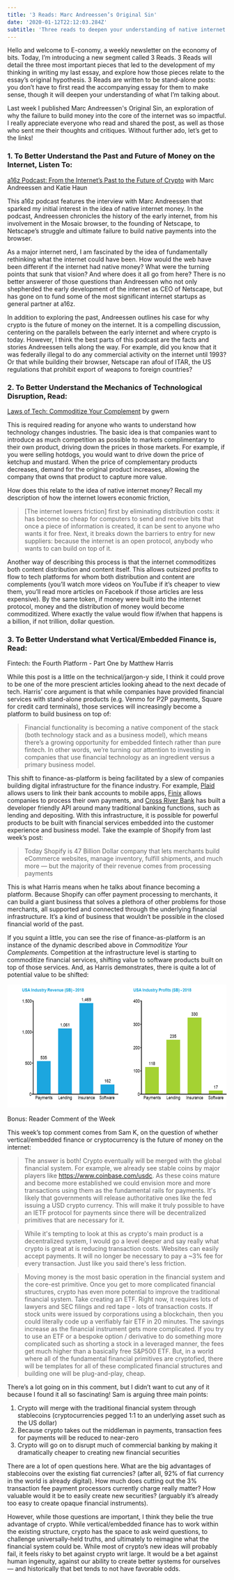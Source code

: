 ```yaml
---
title: '3 Reads: Marc Andreessen’s Original Sin'
date: '2020-01-12T22:12:03.284Z'
subtitle: 'Three reads to deepen your understanding of native internet money'
---
```


Hello and welcome to E-conomy, a weekly newsletter on the economy of bits. Today, I’m introducing a new segment called 3 Reads. 3 Reads will detail the three most important pieces that led to the development of my thinking in writing my last essay, and explore how those pieces relate to the essay’s original hypothesis. 3 Reads are written to be stand-alone posts: you don’t have to first read the accompanying essay for them to make sense, though it will deepen your understanding of what I’m talking about.

Last week I published Marc Andreessen's Original Sin, an exploration of why the failure to build money into the core of the internet was so impactful. I really appreciate everyone who read and shared the post, as well as those who sent me their thoughts and critiques. Without further ado, let’s get to the links!

### 1. To Better Understand the Past and Future of Money on the Internet, Listen To:

[a16z Podcast: From the Internet’s Past to the Future of Crypto](https://a16z.com/2019/08/29/internet-past-crypto-future-crypto-regulatory-summit/) with Marc Andreessen and Katie Haun

This a16z podcast features the interview with Marc Andreessen that sparked my initial interest in the idea of native internet money. In the podcast, Andreessen chronicles the history of the early internet, from his involvement in the Mosaic browser, to the founding of Netscape, to Netscape’s struggle and ultimate failure to build native payments into the browser.

As a major internet nerd, I am fascinated by the idea of fundamentally rethinking what the internet could have been. How would the web have been different if the internet had native money? What were the turning points that sunk that vision? And where does it all go from here? There is no better answerer of those questions than Andreessen who not only shepherded the early development of the internet as CEO of Netscape, but has gone on to fund some of the most significant internet startups as general partner at a16z.

In addition to exploring the past, Andreessen outlines his case for why crypto is the future of money on the internet. It is a compelling discussion, centering on the parallels between the early internet and where crypto is today. However, I think the best parts of this podcast are the facts and stories Andreessen tells along the way. For example, did you know that it was federally illegal to do any commercial activity on the internet until 1993? Or that while building their browser, Netscape ran afoul of ITAR, the US regulations that prohibit export of weapons to foreign countries?

### 2. To Better Understand the Mechanics of Technological Disruption, Read:

[Laws of Tech: Commoditize Your Complement](https://www.gwern.net/Complement) by gwern

This is required reading for anyone who wants to understand how technology changes industries. The basic idea is that companies want to introduce as much competition as possible to markets complimentary to their own product, driving down the prices in those markets. For example, if you were selling hotdogs, you would want to drive down the price of ketchup and mustard. When the price of complementary products decreases, demand for the original product increases, allowing the company that owns that product to capture more value.

How does this relate to the idea of native internet money? Recall my description of how the internet lowers economic friction,

> [The internet lowers friction] first by eliminating distribution costs: it has become so cheap for computers to send and receive bits that once a piece of information is created, it can be sent to anyone who wants it for free. Next, it breaks down the barriers to entry for new suppliers: because the internet is an open protocol, anybody who wants to can build on top of it.

Another way of describing this process is that the internet commoditizes both content distribution and content itself. This allows outsized profits to flow to tech platforms for whom both distribution and content are complements (you’ll watch more videos on YouTube if it’s cheaper to view them, you’ll read more articles on Facebook if those articles are less expensive). By the same token, if money were built into the internet protocol, money and the distribution of money would become commoditized. Where exactly the value would flow if/when that happens is a billion, if not trillion, dollar question.

### 3. To Better Understand what Vertical/Embedded Finance is, Read:

Fintech: the Fourth Platform - Part One by Matthew Harris

While this post is a little on the technical/jargon-y side, I think it could prove to be one of the more prescient articles looking ahead to the next decade of tech. Harris’ core argument is that while companies have provided financial services with stand-alone products (e.g. Venmo for P2P payments, Square for credit card terminals), those services will increasingly become a platform to build business on top of:

> Financial functionality is becoming a native component of the stack (both technology stack and as a business model), which means there’s a growing opportunity for embedded fintech rather than pure fintech. In other words, we’re turning our attention to investing in companies that use financial technology as an ingredient versus a primary business model.

This shift to finance-as-platform is being facilitated by a slew of companies building digital infrastructure for the finance industry. For example, [Plaid](https://plaid.com/) allows users to link their bank accounts to mobile apps, [Finix](https://www.finixpayments.com/) allows companies to process their own payments, and [Cross River Bank](https://crossriver.com/) has built a developer friendly API around many traditional banking functions, such as lending and depositing. With this infrastructure, it is possible for powerful products to be built with financial services embedded into the customer experience and business model. Take the example of Shopify from last week’s post:

> Today Shopify is 47 Billion Dollar company that lets merchants build eCommerce websites, manage inventory, fulfill shipments, and much more — but the majority of their revenue comes from processing payments

This is what Harris means when he talks about finance becoming a platform. Because Shopify can offer payment processing to merchants, it can build a giant business that solves a plethora of other problems for those merchants, all supported and connected through the underlying financial infrastructure. It’s a kind of business that wouldn’t be possible in the closed financial world of the past.

If you squint a little, you can see the rise of finance-as-platform is an instance of the dynamic described above in _Commoditize Your Complements_. Competition at the infrastructure level is starting to commoditize financial services, shifting value to software products built on top of those services. And, as Harris demonstrates, there is quite a lot of potential value to be shifted:

![](./chart.png)

Bonus: Reader Comment of the Week

This week’s top comment comes from Sam K, on the question of whether vertical/embedded finance or cryptocurrency is the future of money on the internet:

> The answer is both! Crypto eventually will be merged with the global financial system. For example, we already see stable coins by major players like https://www.coinbase.com/usdc. As these coins mature and become more established we could envision more and more transactions using them as the fundamental rails for payments. It's likely that governments will release authoritative ones like the fed issuing a USD crypto currency. This will make it truly possible to have an IETF protocol for payments since there will be decentralized primitives that are necessary for it.

> While it's tempting to look at this as crypto's main product is a decentralized system, I would go a level deeper and say really what crypto is great at is reducing transaction costs. Websites can easily accept payments. It will no longer be necessary to pay a ~3% fee for every transaction. Just like you said there's less friction.

> Moving money is the most basic operation in the financial system and the core-est primitive. Once you get to more complicated financial structures, crypto has even more potential to improve the traditional financial system. Take creating an ETF. Right now, it requires lots of lawyers and SEC filings and red tape - lots of transaction costs. If stock units were issued by corporations using a blockchain, then you could literally code up a verifiably fair ETF in 20 minutes. The savings increase as the financial instrument gets more complicated. If you try to use an ETF or a bespoke option / derivative to do something more complicated such as shorting a stock in a leveraged manner, the fees get much higher than a basically free S&P500 ETF. But, in a world where all of the fundamental financial primitives are cryptofied, there will be templates for all of these complicated financial structures and building one will be plug-and-play, cheap.

There’s a lot going on in this comment, but I didn’t want to cut any of it because I found it all so fascinating! Sam is arguing three main points:

1. Crypto will merge with the traditional financial system through stablecoins (cryptocurrencies pegged 1:1 to an underlying asset such as the US dollar)
2. Because crypto takes out the middleman in payments, transaction fees for payments will be reduced to near-zero
3. Crypto will go on to disrupt much of commercial banking by making it dramatically cheaper to creating new financial securities

There are a lot of open questions here. What are the big advantages of stablecoins over the existing fiat currencies? (after all, 92% of fiat currency in the world is already digital). How much does cutting out the 3% transaction fee payment processors currently charge really matter? How valuable would it be to easily create new securities? (arguably it’s already too easy to create opaque financial instruments).

However, while those questions are important, I think they belie the true advantage of crypto. While vertical/embedded finance has to work within the existing structure, crypto has the space to ask weird questions, to challenge universally-held truths, and ultimately to reimagine what the financial system could be. While most of crypto’s new ideas will probably fail, it feels risky to bet against crypto writ large. It would be a bet against human ingenuity, against our ability to create better systems for ourselves — and historically that bet tends to not have favorable odds.

